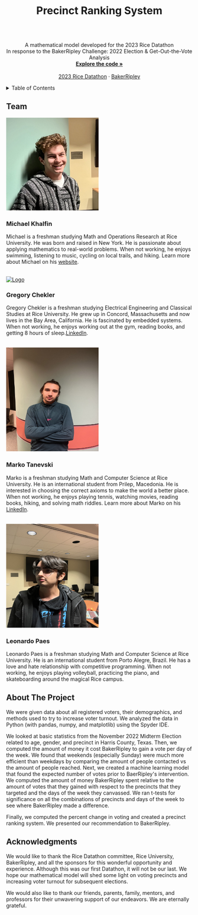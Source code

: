 <br />
<div align="center">
  <h1>Precinct Ranking System</h1>

  <br/>
  <br/>

  <p align="center">
    A mathematical model developed for the 2023 Rice Datathon<br/>In response to the BakerRipley Challenge: 2022 Election & Get-Out-the-Vote Analysis
    <br />
    <a href="https://github.com/michael-khalfin/precinct-ranking-system"><strong>Explore the code »</strong></a>
    <br />
    <br />
    <a href="https://datathon.rice.edu/">2023 Rice Datathon</a>
    ·
    <a href="https://www.bakerripley.org/">BakerRipley</a>
  </p>
</div>

<!-- TABLE OF CONTENTS -->
<details>
  <summary>Table of Contents</summary>
  <ol>
    <li><a href="#team">Team</a></li>
    <li><a href="#about-the-project">About The Project</a></li>
    <li><a href="#acknowledgments">Acknowledgments</a></li>
  </ol>
</details>

<!-- TEAM -->
## Team
<div align="left">
  <a href="https://github.com/michael-khalfin/precinct-ranking-system">
    <img src="https://github.com/michael-khalfin/precinct-ranking-system/blob/main/michael.jpg" alt="Logo" width="250" height="250">
  </a>

  <h3 align="left">Michael Khalfin</h3>

  <p align="left">
    Michael is a freshman studying Math and Operations Research at Rice University. He was born and raised in New York. He is passionate about applying mathematics to real-world problems. When not working, he enjoys swimming, listening to music, cycling on local trails, and hiking. Learn more about Michael on his <a href="https://michael-khalfin.github.io/michael-khalfin-cv/">website</a>.
  </p>
</div>

<br />

<div align="left">
  <a href="https://github.com/michael-khalfin/precinct-ranking-system">
    <img src="https://github.com/michael-khalfin/precinct-ranking-system/blob/main/gregory.PNG" alt="Logo" width="250" height="280">
  </a>

  <h3 align="left">Gregory Chekler</h3>

  <p align="left">
    Gregory Chekler is a freshman studying Electrical Engineering and Classical Studies at Rice University. He grew up in Concord, Massachusetts and now lives in the Bay Area, California. He is fascinated by embedded systems. When not working, he enjoys working out at the gym, reading books, and getting 8 hours of sleep.<a href="https://www.linkedin.com/in/gregory-chekler-209049260/">LinkedIn</a>.
  </p>
</div>

<br />

<div align="left">
  <a href="https://github.com/michael-khalfin/precinct-ranking-system">
    <img src="https://github.com/michael-khalfin/precinct-ranking-system/blob/main/marko.jpg" alt="Logo" width="250" height="280">
  </a>

  <h3 align="left">Marko Tanevski</h3>

  <p align="left">
    Marko is a freshman studying Math and Computer Science at Rice University. He is an international student from Prilep, Macedonia. He is interested in choosing the correct axioms to make the world a better place. When not working, he enjoys playing tennis, watching movies, reading books, hiking, and solving math riddles. Learn more about Marko on his <a href="https://www.linkedin.com/in/marko-tanevski-6506b2227/">LinkedIn</a>.
  </p>
</div>

<br />

<div align="left">
  <a href="https://github.com/michael-khalfin/precinct-ranking-system">
    <img src="https://github.com/michael-khalfin/precinct-ranking-system/blob/main/leo.jpg" alt="Logo" width="250" height="280">
  </a>

  <h3 align="left">Leonardo Paes</h3>

  <p align="left">
    Leonardo Paes is a freshman studying Math and Computer Science at Rice University. He is an international student from Porto Alegre, Brazil. He has a love and hate relationship with competitive programming. When not working, he enjoys playing volleyball, practicing the piano, and skateboarding around the magical Rice campus.
  </p>
</div>

<!-- ABOUT THE PROJECT -->
## About The Project
<p>
We were given data about all registered voters, their demographics, and methods used to try to increase voter turnout. We analyzed the data in Python (with pandas, numpy, and matplotlib) using the Spyder IDE.

We looked at basic statistics from the November 2022 Midterm Election related to age, gender, and precinct in Harris County, Texas. Then, we computed the amount of money it cost BakerRipley to gain a vote per day of the week. We found that weekends (especially Sunday) were much more efficient than weekdays by comparing the amount of people contacted vs the amount of people reached. Next, we created a machine learning model that found the expected number of votes prior to BaerRipley's intervention. We computed the amount of money BakerRipley spent relative to the amount of votes that they gained with respect to the precincts that they targeted and the days of the week they canvassed. We ran t-tests for significance on all the combinations of precincts and days of the week to see where BakerRipley made a difference.

Finally, we computed the percent change in voting and created a precinct ranking system. We presented our recommendation to BakerRipley.
</p>

<div align="left">

</div>

<!-- ACKNOWLEDGMENTS -->
## Acknowledgments

<div align="left">
  <p align="left">
    We would like to thank the Rice Datathon committee, Rice University, BakerRipley, and all the sponsors for this wonderful opportunity and experience. Although this was our first Datathon, it will not be our last. We hope our mathematical model will shed some light on voting precincts and increasing voter turnout for subsequent elections.
  </p>
  <p align="left">
    We would also like to thank our friends, parents, family, mentors, and professors for their unwavering support of our endeavors. We are eternally grateful.
  </p>
</div>
